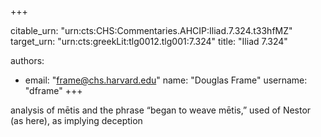 +++


citable_urn: "urn:cts:CHS:Commentaries.AHCIP:Iliad.7.324.t33hfMZ"
target_urn: "urn:cts:greekLit:tlg0012.tlg001:7.324"
title: "Iliad 7.324"

authors:
- email: "frame@chs.harvard.edu"
  name: "Douglas Frame"
  username: "dframe"
+++

<p>analysis of mētis and the phrase “began to weave mētis,” used of Nestor (as here), as implying deception</p>
